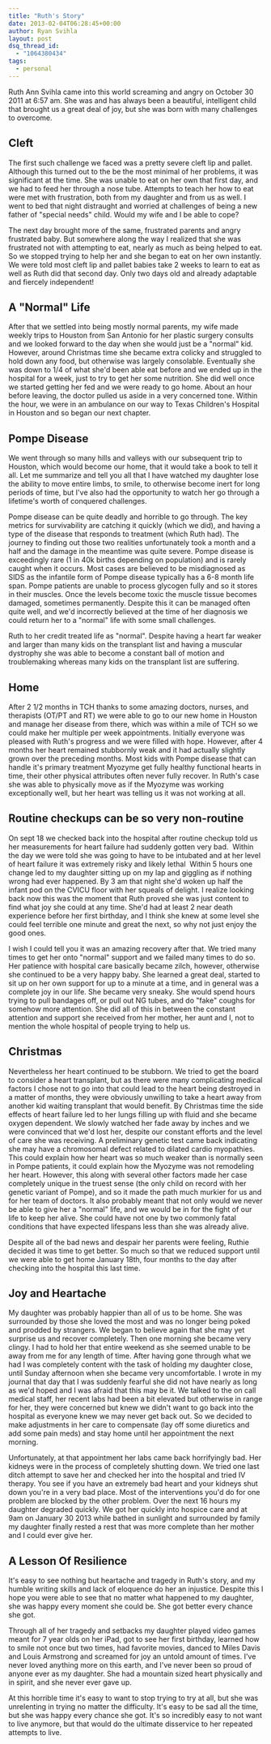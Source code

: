 ```yaml
---
title: "Ruth's Story"
date: 2013-02-04T06:28:45+00:00
author: Ryan Svihla
layout: post
dsq_thread_id:
  - "1064380434"
tags:
  - personal
---
```

Ruth Ann Svihla came into this world screaming and angry on October 30 2011 at 6:57 am. She was and has always been a beautiful, intelligent child that brought us a great deal of joy, but she was born with many challenges to overcome.

## Cleft

The first such challenge we faced was a pretty severe cleft lip and pallet. Although this turned out to the be the most minimal of her problems, it was significant at the time. She was unable to eat on her own that first day, and we had to feed her through a nose tube. Attempts to teach her how to eat were met with frustration, both from my daughter and from us as well. I went to bed that night distraught and worried at challenges of being a new father of "special needs" child. Would my wife and I be able to cope?

The next day brought more of the same, frustrated parents and angry frustrated baby. But somewhere along the way I realized that she was frustrated not with attempting to eat, nearly as much as being helped to eat. So we stopped trying to help her and she began to eat on her own instantly. We were told most cleft lip and pallet babies take 2 weeks to learn to eat as well as Ruth did that second day. Only two days old and already adaptable and fiercely independent!

## A "Normal" Life

After that we settled into being mostly normal parents, my wife made weekly trips to Houston from San Antonio for her plastic surgery consults and we looked forward to the day when she would just be a "normal" kid. However, around Christmas time she became extra colicky and struggled to hold down any food, but otherwise was largely consolable. Eventually she was down to 1/4 of what she'd been able eat before and we ended up in the hospital for a week, just to try to get her some nutrition. She did well once we started getting her fed and we were ready to go home. About an hour before leaving, the doctor pulled us aside in a very concerned tone. Within the hour, we were in an ambulance on our way to Texas Children's Hospital in Houston and so began our next chapter.

## Pompe Disease

We went through so many hills and valleys with our subsequent trip to Houston, which would become our home, that it would take a book to tell it all. Let me summarize and tell you all that I have watched my daughter lose the ability to move entire limbs, to smile, to otherwise become inert for long periods of time, but I've also had the opportunity to watch her go through a lifetime's worth of conquered challenges.

Pompe disease can be quite deadly and horrible to go through. The key metrics for survivability are catching it quickly (which we did), and having a type of the disease that responds to treatment (which Ruth had). The journey to finding out those two realities unfortunately took a month and a half and the damage in the meantime was quite severe. Pompe disease is exceedingly rare (1 in 40k births depending on population) and is rarely caught when it occurs. Most cases are believed to be misdiagnosed as SIDS as the infantile form of Pompe disease typically has a 6-8 month life span. Pompe patients are unable to process glycogen fully and so it stores in their muscles. Once the levels become toxic the muscle tissue becomes damaged, sometimes permanently. Despite this it can be managed often quite well, and we'd incorrectly believed at the time of her diagnosis we could return her to a "normal" life with some small challenges.

Ruth to her credit treated life as "normal". Despite having a heart far weaker and larger than many kids on the transplant list and having a muscular dystrophy she was able to become a constant ball of motion and troublemaking whereas many kids on the transplant list are suffering.

## Home

After 2 1/2 months in TCH thanks to some amazing doctors, nurses, and therapists (OT/PT and RT) we were able to go to our new home in Houston and manage her disease from there, which was within a mile of TCH so we could make her multiple per week appointments. Initially everyone was pleased with Ruth's progress and we were filled with hope. However, after 4 months her heart remained stubbornly weak and it had actually slightly grown over the preceding months. Most kids with Pompe disease that can handle it's primary treatment Myozyme get fully healthy functional hearts in time, their other physical attributes often never fully recover. In Ruth's case she was able to physically move as if the Myozyme was working exceptionally well, but her heart was telling us it was not working at all.

## Routine checkups can be so very non-routine

On sept 18 we checked back into the hospital after routine checkup told us her measurements for heart failure had suddenly gotten very bad.  Within the day we were told she was going to have to be intubated and at her level of heart failure it was extremely risky and likely lethal  Within 5 hours one change led to my daughter sitting up on my lap and giggling as if nothing wrong had ever happened. By 3 am that night she'd woken up half the infant pod on the CVICU floor with her squeals of delight. I realize looking back now this was the moment that Ruth proved she was just content to find what joy she could at any time. She'd had at least 2 near death experience before her first birthday, and I think she knew at some level she could feel terrible one minute and great the next, so why not just enjoy the good ones.

I wish I could tell you it was an amazing recovery after that. We tried many times to get her onto "normal" support and we failed many times to do so. Her patience with hospital care basically became zilch, however, otherwise she continued to be a very happy baby. She learned a great deal, started to sit up on her own support for up to a minute at a time, and in general was a complete joy in our life. She became very sneaky. She would spend hours trying to pull bandages off, or pull out NG tubes, and do "fake" coughs for somehow more attention. She did all of this in between the constant attention and support she received from her mother, her aunt and I, not to mention the whole hospital of people trying to help us.

## Christmas

Nevertheless her heart continued to be stubborn. We tried to get the board to consider a heart transplant, but as there were many complicating medical factors I chose not to go into that could lead to the heart being destroyed in a matter of months, they were obviously unwilling to take a heart away from another kid waiting transplant that would benefit. By Christmas time the side effects of heart failure led to her lungs filling up with fluid and she became oxygen dependent. We slowly watched her fade away by inches and we were convinced that we'd lost her, despite our constant efforts and the level of care she was receiving. A preliminary genetic test came back indicating she may have a chromosomal defect related to dilated cardio myopathies. This could explain how her heart was so much weaker than is normally seen in Pompe patients, it could explain how the Myozyme was not remodeling her heart. However, this along with several other factors made her case completely unique in the truest sense (the only child on record with her genetic variant of Pompe), and so it made the path much murkier for us and for her team of doctors. It also probably meant that not only would we never be able to give her a "normal" life, and we would be in for the fight of our life to keep her alive. She could have not one by two commonly fatal conditions that have expected lifespans less than she was already alive.

Despite all of the bad news and despair her parents were feeling, Ruthie decided it was time to get better. So much so that we reduced support until we were able to get home January 18th, four months to the day after checking into the hospital this last time.

## Joy and Heartache

My daughter was probably happier than all of us to be home. She was surrounded by those she loved the most and was no longer being poked and prodded by strangers. We began to believe again that she may yet surprise us and recover completely. Then one morning she became very clingy. I had to hold her that entire weekend as she seemed unable to be away from me for any length of time. After having gone through what we had I was completely content with the task of holding my daughter close, until Sunday afternoon when she became very uncomfortable. I wrote in my journal that day that I was suddenly fearful she did not have nearly as long as we'd hoped and I was afraid that this may be it. We talked to the on call medical staff, her recent labs had been a bit elevated but otherwise in range for her, they were concerned but knew we didn't want to go back into the hospital as everyone knew we may never get back out. So we decided to make adjustments in her care to compensate (lay off some diuretics and add some pain meds) and stay home until her appointment the next morning.

Unfortunately, at that appointment her labs came back horrifyingly bad. Her kidneys were in the process of completely shutting down. We tried one last ditch attempt to save her and checked her into the hospital and tried IV therapy. You see if you have an extremely bad heart and your kidneys shut down you're in a very bad place. Most of the interventions you'd do for one problem are blocked by the other problem. Over the next 16 hours my daughter degraded quickly. We got her quickly into hospice care and at 9am on January 30 2013 while bathed in sunlight and surrounded by family my daughter finally rested a rest that was more complete than her mother and I could ever give her.

## A Lesson Of Resilience

It's easy to see nothing but heartache and tragedy in Ruth's story, and my humble writing skills and lack of eloquence do her an injustice. Despite this I hope you were able to see that no matter what happened to my daughter, she was happy every moment she could be. She got better every chance she got.

Through all of her tragedy and setbacks my daughter played video games meant for 7 year olds on her iPad, got to see her first birthday, learned how to smile not once but two times, had favorite movies, danced to Miles Davis and Louis Armstrong and screamed for joy an untold amount of times. I've never loved anything more on this earth, and I've never been so proud of anyone ever as my daughter. She had a mountain sized heart physically and in spirit, and she never ever gave up.

At this horrible time it's easy to want to stop trying to try at all, but she was unrelenting in trying no matter the difficulty. It's easy to be sad all the time, but she was happy every chance she got. It's so incredibly easy to not want to live anymore, but that would do the ultimate disservice to her repeated attempts to live.